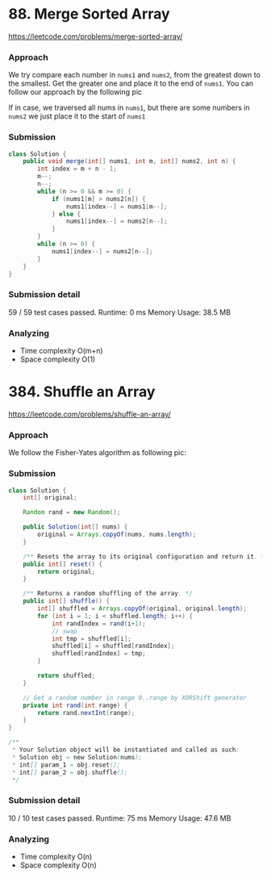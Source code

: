 # 88. Merge Sorted Array

https://leetcode.com/problems/merge-sorted-array/

### Approach

We try compare each number in `nums1` and `nums2`, from the greatest down to the smallest. Get the greater one and place it to the end of `nums1`.
You can follow our approach by the following pic

If in case, we traversed all nums in `nums1`, but there are some numbers in `nums2` we just place it to the start of `nums1`

### Submission

```java
class Solution {
    public void merge(int[] nums1, int m, int[] nums2, int n) {
        int index = m + n - 1;
        m--;
        n--;
        while (n >= 0 && m >= 0) {
            if (nums1[m] > nums2[n]) {
                nums1[index--] = nums1[m--];
            } else {
                nums1[index--] = nums2[n--];
            }
        }
        while (n >= 0) {
            nums1[index--] = nums2[n--];
        }
    }
}
```

### Submission detail

59 / 59 test cases passed.
Runtime: 0 ms
Memory Usage: 38.5 MB

### Analyzing

- Time complexity O(m+n)
- Space complexity O(1)

# 384. Shuffle an Array

https://leetcode.com/problems/shuffle-an-array/

### Approach

We follow the Fisher-Yates algorithm as following pic:

### Submission

```java
class Solution {
    int[] original;

    Random rand = new Random();

    public Solution(int[] nums) {
        original = Arrays.copyOf(nums, nums.length);
    }

    /** Resets the array to its original configuration and return it. */
    public int[] reset() {
        return original;
    }

    /** Returns a random shuffling of the array. */
    public int[] shuffle() {
        int[] shuffled = Arrays.copyOf(original, original.length);
        for (int i = 1; i < shuffled.length; i++) {
            int randIndex = rand(i+1);
            // swap
            int tmp = shuffled[i];
            shuffled[i] = shuffled[randIndex];
            shuffled[randIndex] = tmp;
        }

        return shuffled;
    }

    // Get a random number in range 0..range by XORShift generator
    private int rand(int range) {
        return rand.nextInt(range);
    }
}

/**
 * Your Solution object will be instantiated and called as such:
 * Solution obj = new Solution(nums);
 * int[] param_1 = obj.reset();
 * int[] param_2 = obj.shuffle();
 */
```

### Submission detail

10 / 10 test cases passed.
Runtime: 75 ms
Memory Usage: 47.6 MB

### Analyzing

- Time complexity O(n)
- Space complexity O(n)
